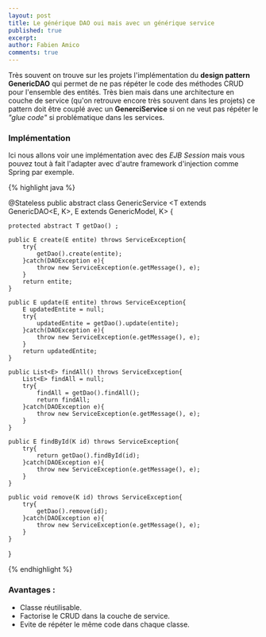 ```yaml
---
layout: post
title: Le générique DAO oui mais avec un générique service
published: true
excerpt: 
author: Fabien Amico
comments: true
---
```


Très souvent on trouve sur les projets l'implémentation du **design pattern GenericDAO** qui permet de ne pas répéter le code des méthodes CRUD pour l'ensemble des entités. Très bien mais dans une architecture en couche de service (qu'on retrouve encore très souvent dans les projets) ce pattern doit être couplé avec un **GenerciService** si on ne veut pas répéter le *"glue code"* si problématique dans les services.  

### Implémentation 

Ici nous allons voir une implémentation avec des *EJB Session* mais vous pouvez tout à fait l'adapter avec d'autre framework d'injection comme Spring par exemple.

{% highlight java %}

@Stateless
public abstract class GenericService <T extends GenericDAO<E, K>, E extends GenericModel<K>, K> {
	
	protected abstract T getDao() ;
	
	public E create(E entite) throws ServiceException{
		try{
			getDao().create(entite);
		}catch(DAOException e){
			throw new ServiceException(e.getMessage(), e);
		}
		return entite;
	}
	
	public E update(E entite) throws ServiceException{
		E updatedEntite = null;
		try{
			updatedEntite = getDao().update(entite);
		}catch(DAOException e){
			throw new ServiceException(e.getMessage(), e);
		}
		return updatedEntite;
	}
	
	public List<E> findAll() throws ServiceException{
		List<E> findAll = null;
		try{
			findAll = getDao().findAll();
			return findAll;
		}catch(DAOException e){
			throw new ServiceException(e.getMessage(), e);
		}
	}
	
	public E findById(K id) throws ServiceException{
		try{
			return getDao().findById(id);
		}catch(DAOException e){
			throw new ServiceException(e.getMessage(), e);
		}
	}

	public void remove(K id) throws ServiceException{
		try{
			getDao().remove(id);
		}catch(DAOException e){
			throw new ServiceException(e.getMessage(), e);
		}
	}
	
}


{% endhighlight %}

### Avantages :

* Classe réutilisable.
* Factorise le CRUD dans la couche de service.
* Evite de répéter le même code dans chaque classe.


